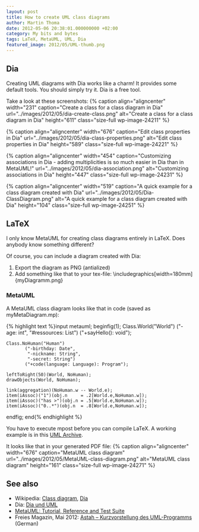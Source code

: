 ```yaml
---
layout: post
title: How to create UML class diagrams
author: Martin Thoma
date: 2012-05-06 20:38:01.000000000 +02:00
category: My bits and bytes
tags: LaTeX, MetaUML, UML, Dia
featured_image: 2012/05/UML-thumb.png
---
```

<h2>Dia</h2>
Creating UML diagrams with Dia works like a charm! It provides some default tools. You should simply try it. Dia is a free tool.

Take a look at these screenshots:
{% caption align="aligncenter" width="231" caption="Create a class for a class diagram in Dia" url="../images/2012/05/dia-create-class.png" alt="Create a class for a class diagram in Dia"  height="611" class="size-full wp-image-24211" %}

{% caption align="aligncenter" width="676" caption="Edit class properties in Dia" url="../images/2012/05/dia-class-properties.png" alt="Edit class properties in Dia"  height="589" class="size-full wp-image-24221" %}

{% caption align="aligncenter" width="454" caption="Customizing associations in Dia - adding multiplicities is so much easier in Dia than in MetaUML!" url="../images/2012/05/dia-association.png" alt="Customizing associations in Dia"  height="447" class="size-full wp-image-24231" %}

{% caption align="aligncenter" width="519" caption="A quick example for a class diagram created with Dia" url="../images/2012/05/Dia-ClassDiagram.png" alt="A quick example for a class diagram created with Dia"  height="104" class="size-full wp-image-24251" %}

<h2>LaTeX</h2>
I only know MetaUML for creating class diagrams entirely in LaTeX. Does anybody know something different? 

Of course, you can include a diagram created with Dia:
<ol>
  <li>Export the diagram as PNG (antialized)</li>
  <li>Add something like that to your tex-file: \includegraphics[width=180mm]{myDiagramm.png}</li>
</ol>


<h3>MetaUML</h3>
A MetaUML class diagram looks like that in code (saved as myMetaDiagram.mp):

{% highlight text %}input metauml;
beginfig(1);
	Class.World("World")
		   ("-age: int",
			"#ressources: List") 
		   ("+sayHello(): void");

	Class.NoHuman("Human")
		   ("-birthday: Date",
			"-nickname: String",
			"-secret: String") 
		   ("+code(language: Language): Program");

	leftToRight(50)(World, NoHuman);
	drawObjects(World, NoHuman);

	link(aggregation)(NoHuman.w -- World.e);
	item(iAssoc)("1")(obj.n     = .2[World.e,NoHuman.w]);
	item(iAssoc)("has >")(obj.n = .5[World.e,NoHuman.w]);
	item(iAssoc)("0..*")(obj.n  = .8[World.e,NoHuman.w]);

endfig;
end{% endhighlight %}

You have to execute mpost before you can compile LaTeX. A working example is in this <a href='../images/2012/05/UML.zip'>UML Archive</a>.

It looks like that in your generated PDF file:
{% caption align="aligncenter" width="676" caption="MetaUML class diagram" url="../images/2012/05/MetaUML-class-diagram.png" alt="MetaUML class diagram"  height="161" class="size-full wp-image-24271" %}

<h2>See also</h2>
<ul>
  <li>Wikipedia: <a href="http://en.wikipedia.org/wiki/Class_diagram">Class diagram</a>, <a href="http://en.wikipedia.org/wiki/Dia_(software)">Dia</a></li>
  <li>Dia:  <a href="http://www.wspiegel.de/infogk12/oops/dia_einf.html#py16_2">Dia und UML</a></li>
  <li><a href="http://ftp.fernuni-hagen.de/ftp-dir/pub/mirrors/www.ctan.org/graphics/metapost/contrib/macros/metauml/doc/metauml_manual_0.2.5.pdf">MetaUML: Tutorial, Reference and Test Suite</a></li>
  <li>Freies Magazin, Mai 2012: <a href="http://www.freiesmagazin.de/freiesMagazin-2012-05">Astah &ndash; Kurzvorstellung des UML-Programms</a> (German)</li>
</ul>
